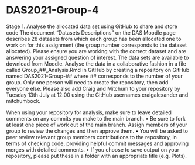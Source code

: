 # DAS2021-Group-4
Stage 1. 
Analyse the allocated data set using GitHub to share and store code
The document “Datasets Descriptions” on the DAS Moodle page describes 28 datasets from which each group has been allocated one to work on for this assignment (the group number corresponds to the dataset allocated). Please ensure you are working with the correct dataset and are answering
your assigned question of interest. The data sets are available to download from Moodle. Analyse the data in a collaborative fashion in a file called Group_##_Analysis.Rmd in GitHub by creating a repository on GitHub named DAS2021-Group-## where ## corresponds to the number of
your group. Only one person will need to create the repository, then add everyone else. Please also add Craig and Mitchum to your repository by Tuesday 13th July at 12:00 using the GitHub usernames craigalexander and mitchumbock. 

When using your repository for analysis, make sure to leave detailed comments on any commits you make to the main branch.
• Be sure to fork at least one piece of work out of the main branch. Assign members of your group to review the changes and then approve them.
• You will be asked to peer review relevant group members contributions to the repository, in terms of checking code, providing helpful commit messages and approving merges with detailed comments.
• If you choose to save output on your repository, please put these in a folder with an appropriate title (e.g. Plots). 
